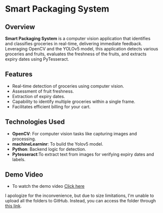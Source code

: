 # Smart Packaging System

## Overview

**Smart Packaging System** is a computer vision application that identifies and classifies groceries in real-time, delivering immediate feedback.
Leveraging OpenCV and the YOLOv5 model, this application detects various groceries and fruits, evaluates the freshness of the fruits, and extracts expiry dates using PyTesseract.

## Features
- Real-time detection of groceries using computer vision.
- Assessment of fruit freshness.
- Extraction of expiry dates.
- Capability to identify multiple groceries within a single frame.
- Facilitates efficient billing for your cart.

## Technologies Used

- **OpenCV**: For computer vision tasks like capturing images and processing.
- **machineLearninr**: To build the Yolov5 model.
- **Python**: Backend logic for detection.
- **Pytesseract**:To extract text from images for verifying expiry dates and labels.

## Demo Video 
- To watch the demo video <a href="https://youtu.be/hIIhpfKbz30?si=80V6tzmpDFPlJkrU">Click here</a>

I apologize for the inconvenience, but due to size limitations, I'm unable to upload all the folders to GitHub. Instead, you can access the folder through <a href="https://drive.google.com/drive/folders/1uopgk1DdS5GWrAhxDoldQbdgmw4QjnIf?usp=drive_link">this link</a>.
